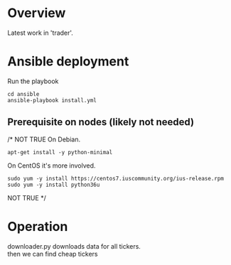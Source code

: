 # Overview
Latest work in 'trader'.

# Ansible deployment

Run the playbook
```
cd ansible
ansible-playbook install.yml
```

## Prerequisite on nodes (likely not needed)
/* NOT TRUE
On Debian.
```
apt-get install -y python-minimal
```
On CentOS it's more involved.
```
sudo yum -y install https://centos7.iuscommunity.org/ius-release.rpm
sudo yum -y install python36u
```
NOT TRUE */

# Operation
downloader.py downloads data for all tickers.  
then we can find cheap tickers
